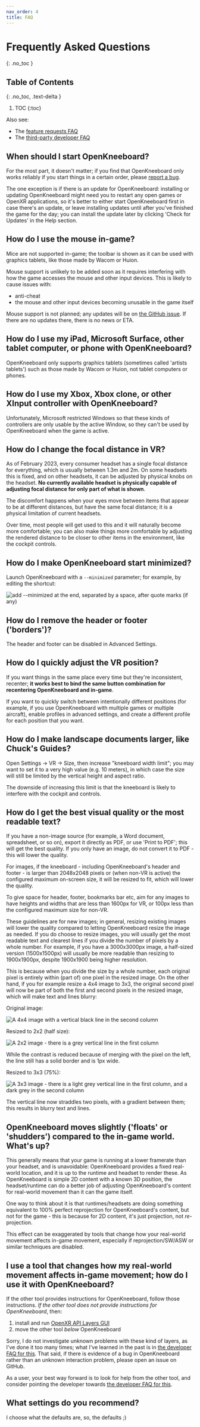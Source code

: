 ```yaml
---
nav_order: 4
title: FAQ
---
```


# Frequently Asked Questions
{: .no_toc }

## Table of Contents
{: .no_toc, .text-delta }

1. TOC
{:toc}

Also see:
- The [feature requests FAQ](feature-requests.md)
- The [third-party developer FAQ](third-party-developers.md)


## When should I start OpenKneeboard?

For the most part, it doesn't matter; if you find that OpenKneeboard only works reliably if you start things in a certain order, please [report a bug](https://go.openkneeboard.com/issues).

The one exception is if there is an update for OpenKneeboard: installing or updating OpenKneeboard might need you to restart any open games or OpenXR applications, so it's better to either start OpenKneeboard first in case there's an update, or leave installing updates until after you've finished the game for the day; you can install the update later by clicking 'Check for Updates' in the Help section.

## How do I use the mouse in-game?

Mice are not supported in-game; the toolbar is shown as it can be used with graphics tablets, like those made by Wacom or Huion.

Mouse support is unlikely to be added soon as it requires interfering with how the game accesses the mouse and other input devices. This is likely to cause issues with:

- anti-cheat
- the mouse and other input devices becoming unusable in the game itself

Mouse support is not planned; any updates will be on [the GitHub issue](https://github.com/OpenKneeboard/OpenKneeboard/issues/374). If there are no updates there, there is no news or ETA.

## How do I use my iPad, Microsoft Surface, other tablet computer, or phone with OpenKneeboard?

OpenKneeboard only supports graphics tablets (sometimes called 'artists tablets') such as those made by Wacom or Huion, not tablet computers or phones.

## How do I use my Xbox, Xbox clone, or other XInput controller with OpenKneeboard?

Unfortunately, Microsoft restricted Windows so that these kinds of controllers are only usable by the active Window, so they can't be used by OpenKneeboard when the game is active.

## How do I change the focal distance in VR?

As of February 2023, every consumer headset has a single focal distance for everything, which is usually between 1.3m and 2m. On some headsets this is fixed, and on other headsets, it can be adjusted by physical knobs on the headset. **No currently available headset is physically capable of adjusting focal distance for only part of what is shown**.

The discomfort happens when your eyes move between items that appear to be at different distances, but have the same focal distance; it is a physical limitation of current headsets.

Over time, most people will get used to this and it will naturally become more comfortable; you can also make things more comfortable by adjusting the rendered distance to be closer to other items in the environment, like the cockpit controls.

## How do I make OpenKneeboard start minimized?

Launch OpenKneeboard with a `--minimized` parameter; for example, by editing the shortcut:

![add `--minimized` at the end, separated by a space, after quote marks (if any)](screenshots/minimized-shortcut.png)

## How do I remove the header or footer ('borders')?

The header and footer can be disabled in Advanced Settings.

## How do I quickly adjust the VR position?

If you want things in the same place every time but they're inconsistent, recenter; **it works best to bind the same button combination for recentering OpenKneeboard and in-game**.

If you want to quickly switch between intentionally different positions (for example, if you use OpenKneeboard with multiple games or multiple aircraft), enable profiles in advanced settings, and create a different profile for each position that you want.

## How do I make landscape documents larger, like Chuck's Guides?

Open Settings -> VR -> Size, then increase "kneeboard width limit"; you may want to set it to a very high value (e.g. 10 meters), in which case the size will still be limited by the vertical height and aspect ratio.

The downside of increasing this limit is that the kneeboard is likely to interfere with the cockpit and controls.

## How do I get the best visual quality or the most readable text?

If you have a non-image source (for example, a Word document, spreadsheet, or so on), export it directly as PDF, or use 'Print to PDF'; this will get the best quality. If you only have an image, do not convert it to PDF - this will lower the quality.

For images, if the kneeboard - including OpenKneeboard's header and footer - is larger than 2048x2048 pixels or (when non-VR is active) the configured maximum on-screen size, it will be resized to fit, which will lower the quality.

To give space for header, footer, bookmarks bar etc, aim for any images to have heights and widths that are less than 1600px for VR, or 100px less than the configured maximum size for non-VR.

These guidelines are for new images; in general, resizing existing images will lower the quality compared to letting OpenKneeboard resize the image as needed. If you do choose to resize images, you will usually get the most readable text and clearest lines if you divide the number of pixels by a whole number. For example, if you have a 3000x3000px image, a half-sized version (1500x1500px) will usually be more readable than resizing to 1900x1900px, despite 1900x1900 being higher resolution.

This is because when you divide the size by a whole number, each original pixel is entirely within (part of) one pixel in the resized image. On the other hand, if you for example resize a 4x4 image to 3x3, the original second pixel will now be part of both the first and second pixels in the resized image, which will make text and lines blurry:

Original image:

![A 4x4 image with a vertical black line in the second column](resize-4x4.png)

Resized to 2x2 (half size):

![A 2x2 image - there is a grey vertical line in the first column](resize-2x2.png)

While the contrast is reduced because of merging with the pixel on the left, the line still has a solid border and is 1px wide.

Resized to 3x3 (75%):

![A 3x3 image - there is a light grey vertical line in the first column, and a dark grey in the second column](resize-3x3.png)

The vertical line now straddles two pixels, with a gradient between them; this results in blurry text and lines.

## OpenKneeboard moves slightly ('floats' or 'shudders') compared to the in-game world. What's up?

This generally means that your game is running at a lower framerate than your headset, and is unavoidable: OpenKneeboard provides a fixed real-world location, and it is up to the runtime and headset to render these. As OpenKneeboard is simple 2D content with a known 3D position, the headset/runtime can do a better job of adjusting OpenKneeboard's content for real-world movement than it can the game itself.

One way to think about it is that runtimes/headsets are doing something equivalent to 100% perfect reprojection for OpenKneeboard's content, but not for the game - this is because for 2D content, it's just projection, not *re*-projection.

This effect can be exaggerated by tools that change how your real-world movement affects in-game movement, especially if reprojection/SW/ASW or similar techniques are disabled.

## I use a tool that changes how my real-world movement affects in-game movement; how do I use it with OpenKneeboard?

If the other tool provides instructions for OpenKneeboard, follow those instructions. *If the other tool does not provide instructions for OpenKneeboard*, then:

1. install and run [OpenXR API Layers GUI](https://github.com/fredemmott/OpenXR-API-Layers-GUI)
2. move the other tool *below* OpenKneeboard

Sorry, I do not investigate unknown problems with these kind of layers, as I've done it too many times; what I've learned in the past is in [the developer FAQ for this](third-party-developers.md#api-layers-that-manipulate-poses). That said, if there is evidence of a bug in OpenKneeboard rather than an unknown interaction problem, please open an issue on GitHub.

As a user, your best way forward is to look for help from the other tool, and consider pointing the developer towards [the developer FAQ for this](third-party-developers.md#api-layers-that-manipulate-poses).

## What settings do you recommend?

I choose what the defaults are, so, the defaults ;)
